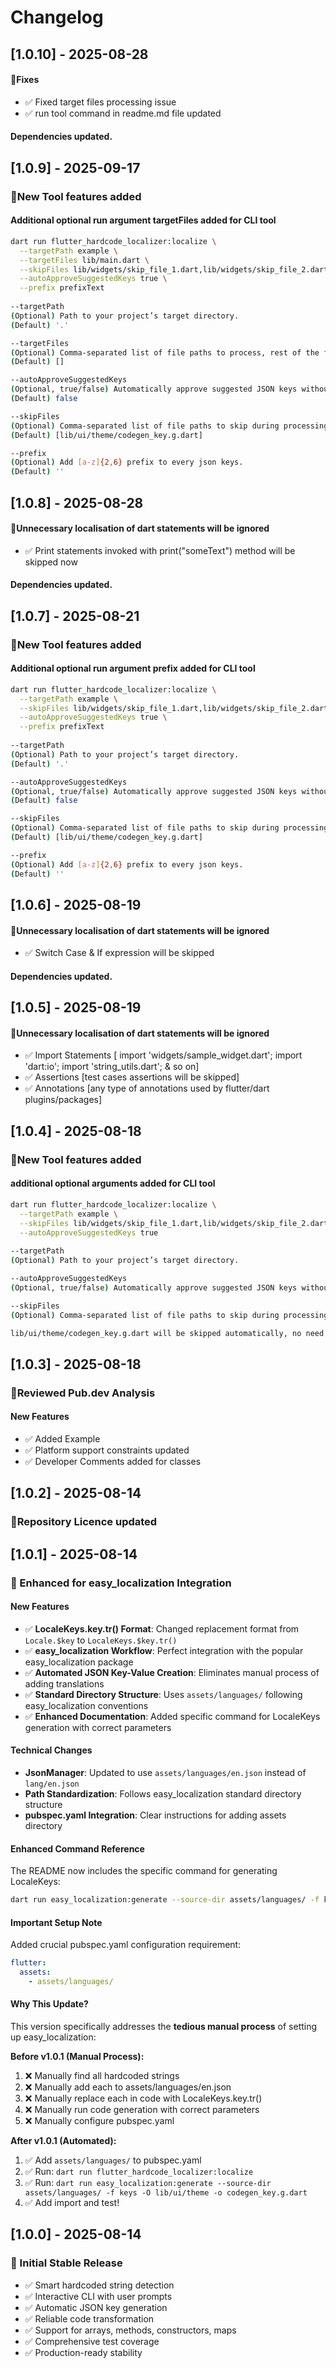 # Changelog

## [1.0.10] - 2025-08-28
#### 🐞Fixes
- ✅ Fixed target files processing issue
- ✅ run tool command in readme.md file updated

#### Dependencies updated.

## [1.0.9] - 2025-09-17
### 🎉New Tool features added
#### Additional optional run argument **targetFiles** added for CLI tool
```bash
dart run flutter_hardcode_localizer:localize \
  --targetPath example \
  --targetFiles lib/main.dart \
  --skipFiles lib/widgets/skip_file_1.dart,lib/widgets/skip_file_2.dart  \
  --autoApproveSuggestedKeys true \
  --prefix prefixText
  
--targetPath
(Optional) Path to your project’s target directory.
(Default) '.'

--targetFiles
(Optional) Comma-separated list of file paths to process, rest of the files will be skipped.
(Default) []

--autoApproveSuggestedKeys
(Optional, true/false) Automatically approve suggested JSON keys without developer consent.
(Default) false

--skipFiles
(Optional) Comma-separated list of file paths to skip during processing.
(Default) [lib/ui/theme/codegen_key.g.dart]

--prefix
(Optional) Add [a-z]{2,6} prefix to every json keys.
(Default) ''

```

## [1.0.8] - 2025-08-28
#### 🐞Unnecessary localisation of dart statements will be ignored
- ✅ Print statements invoked with print("someText") method will be skipped now

#### Dependencies updated.

## [1.0.7] - 2025-08-21
### 🎉New Tool features added
#### Additional optional run argument **prefix** added for CLI tool
```bash
dart run flutter_hardcode_localizer:localize \
  --targetPath example \
  --skipFiles lib/widgets/skip_file_1.dart,lib/widgets/skip_file_2.dart  \
  --autoApproveSuggestedKeys true \
  --prefix prefixText
  
--targetPath
(Optional) Path to your project’s target directory.
(Default) '.'

--autoApproveSuggestedKeys
(Optional, true/false) Automatically approve suggested JSON keys without developer consent.
(Default) false

--skipFiles
(Optional) Comma-separated list of file paths to skip during processing.
(Default) [lib/ui/theme/codegen_key.g.dart]

--prefix
(Optional) Add [a-z]{2,6} prefix to every json keys.
(Default) ''

```

## [1.0.6] - 2025-08-19
#### 🐞Unnecessary localisation of dart statements will be ignored
- ✅ Switch Case & If expression will be skipped

#### Dependencies updated.

## [1.0.5] - 2025-08-19
#### 🐞Unnecessary localisation of dart statements will be ignored
- ✅ Import Statements [ import 'widgets/sample_widget.dart';  import 'dart:io'; import 'string_utils.dart'; & so on]
- ✅ Assertions [test cases assertions will be skipped]
- ✅ Annotations [any type of annotations used by flutter/dart plugins/packages]

## [1.0.4] - 2025-08-18

### 🎉New Tool features added 
#### additional optional arguments added for CLI tool
```bash
dart run flutter_hardcode_localizer:localize \
  --targetPath example \
  --skipFiles lib/widgets/skip_file_1.dart,lib/widgets/skip_file_2.dart  \
  --autoApproveSuggestedKeys true
  
--targetPath
(Optional) Path to your project’s target directory.

--autoApproveSuggestedKeys
(Optional, true/false) Automatically approve suggested JSON keys without developer consent.

--skipFiles
(Optional) Comma-separated list of file paths to skip during processing.

lib/ui/theme/codegen_key.g.dart will be skipped automatically, no need to manually add this in skipFiles array  
```

## [1.0.3] - 2025-08-18

### 🎉Reviewed Pub.dev Analysis
#### New Features
- ✅ Added Example
- ✅ Platform support constraints updated
- ✅ Developer Comments added for classes

## [1.0.2] - 2025-08-14

### 🎉Repository Licence updated

## [1.0.1] - 2025-08-14

### 🚀 Enhanced for easy_localization Integration

#### New Features
- ✅ **LocaleKeys.key.tr() Format**: Changed replacement format from `Locale.$key` to `LocaleKeys.$key.tr()`
- ✅ **easy_localization Workflow**: Perfect integration with the popular easy_localization package
- ✅ **Automated JSON Key-Value Creation**: Eliminates manual process of adding translations
- ✅ **Standard Directory Structure**: Uses `assets/languages/` following easy_localization conventions
- ✅ **Enhanced Documentation**: Added specific command for LocaleKeys generation with correct parameters

#### Technical Changes
- **JsonManager**: Updated to use `assets/languages/en.json` instead of `lang/en.json`
- **Path Standardization**: Follows easy_localization standard directory structure
- **pubspec.yaml Integration**: Clear instructions for adding assets directory

#### Enhanced Command Reference
The README now includes the specific command for generating LocaleKeys:
```bash
dart run easy_localization:generate --source-dir assets/languages/ -f keys -O lib/ui/theme -o codegen_key.g.dart
```

#### Important Setup Note
Added crucial pubspec.yaml configuration requirement:
```yaml
flutter:
  assets:
    - assets/languages/
```

#### Why This Update?
This version specifically addresses the **tedious manual process** of setting up easy_localization:

**Before v1.0.1 (Manual Process):**
1. ❌ Manually find all hardcoded strings
2. ❌ Manually add each to assets/languages/en.json  
3. ❌ Manually replace each in code with LocaleKeys.key.tr()
4. ❌ Manually run code generation with correct parameters
5. ❌ Manually configure pubspec.yaml

**After v1.0.1 (Automated):**
1. ✅ Add `assets/languages/` to pubspec.yaml
2. ✅ Run: `dart run flutter_hardcode_localizer:localize`
3. ✅ Run: `dart run easy_localization:generate --source-dir assets/languages/ -f keys -O lib/ui/theme -o codegen_key.g.dart`
4. ✅ Add import and test!

## [1.0.0] - 2025-08-14

### 🎉 Initial Stable Release

- ✅ Smart hardcoded string detection
- ✅ Interactive CLI with user prompts
- ✅ Automatic JSON key generation  
- ✅ Reliable code transformation
- ✅ Support for arrays, methods, constructors, maps
- ✅ Comprehensive test coverage
- ✅ Production-ready stability